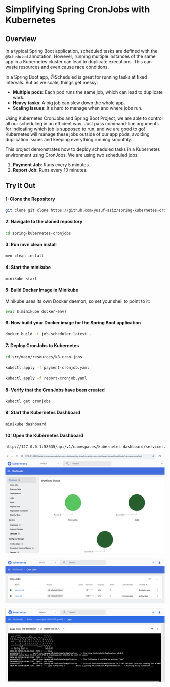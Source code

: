 #  Simplifying Spring CronJobs with Kubernetes

## Overview

In a typical Spring Boot application, scheduled tasks are defined with the `@Scheduled` annotation. However, running multiple instances of the same app in a Kubernetes cluster can lead to duplicate executions. This can waste resources and even cause race conditions. 

In a Spring Boot app, @Scheduled is great for running tasks at fixed intervals. But as we scale, things get messy:
- **Multiple pods**: Each pod runs the same job, which can lead to duplicate work.
- **Heavy tasks**: A big job can slow down the whole app.
- **Scaling issues**: It's hard to manage when and where jobs run.

Using Kubernetes CronJobs and Spring Boot Project, we are able to control all our scheduling in an efficient way. Just pass command-line arguments for indicating which job is supposed to run, and we are good to go! Kubernetes will manage these jobs outside of our app pods, avoiding duplication issues and keeping everything running smoothly.

This project demonstrates how to deploy scheduled tasks in a Kubernetes environment using CronJobs. We are using two scheduled jobs:
1. **Payment Job**: Runs every 5 minutes.
2. **Report Job**: Runs every 10 minutes.

## Try It Out

#### 1: Clone the Repository
```bash
git clone git clone https://github.com/yusuf-aziz/spring-kubernetes-cronjobs.git
```

#### 2: Navigate to the cloned repository
```bash
cd spring-kubernetes-cronjobs
```

#### 3: Run mvn clean install
```bash
mvn clean install
```

#### 4: Start the minikube
```bash
minikube start
```

#### 5: Build Docker Image in Minikube
Minikube uses its own Docker daemon, so set your shell to point to it:

```bash
eval $(minikube docker-env)
```

#### 6: Now build your Docker image for the Spring Boot application
```bash
docker build -t job-scheduler:latest .
```

#### 7: Deploy CronJobs to Kubernetes
```bash
cd src/main/resources/k8-cron-jobs

kubectl apply -f payment-cronjob.yaml

kubectl apply -f report-cronjob.yaml
```

#### 8: Verify that the CronJobs have been created
```bash
kubectl get cronjobs

```

#### 9: Start the Kubernetes Dashboard
```bash
minikube dashboard

```

#### 10: Open the Kubernetes Dashboard
```bash
http://127.0.0.1:58635/api/v1/namespaces/kubernetes-dashboard/services/http:kubernetes-dashboard:/proxy/

```

![Kubernetes-Dashboard](https://github.com/yusuf-aziz/spring-kubernetes-cronjobs/blob/main/Kubernetes_Dashboard.png?raw=true)


![Kubernetes-Cronjobs](https://github.com/yusuf-aziz/spring-kubernetes-cronjobs/blob/main/Kubernetes_Cronjobs.png?raw=true)


![Kubernetes-Cronjobs-Logs](https://github.com/yusuf-aziz/spring-kubernetes-cronjobs/blob/main/Kubernetes_Cronjobs_logs.png?raw=true)

